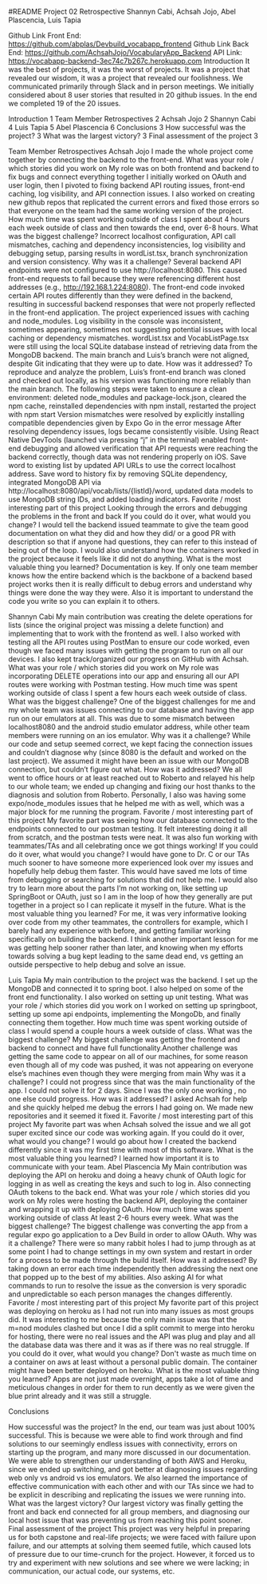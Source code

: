 #README
Project 02 Retrospective
Shannyn Cabi, Achsah Jojo, Abel Plascencia, Luis Tapia

Github Link Front End: https://github.com/abplas/Devbuild_vocabapp_frontend
Github Link Back End: https://github.com/AchsahJojo/VocabularyApp_Backend
API Link: https://vocabapp-backend-3ec74c7b267c.herokuapp.com
Introduction
It was the best of projects, it was the worst of projects. It was a project that revealed our wisdom, it was a project that revealed our foolishness.
We communicated primarily through Slack and in person meetings.
We initially considered about 8 user stories that resulted in 20 github issues.  In the end we completed 19 of the 20 issues.

Introduction	1
Team Member Retrospectives	2
Achsah Jojo	2
Shannyn Cabi	4
Luis Tapia	5
Abel Plascencia	6
Conclusions	3
How successful was the project?	3
What was the largest victory?	3
Final assessment of the project	3


Team Member Retrospectives
Achsah Jojo
I made the whole project come together by connecting the backend to the front-end. 
What was your role / which stories did you work on
My role was on both frontend and backend to fix bugs and connect everything together
I initially worked on OAuth and user login, then I pivoted to fixing backend API routing issues, front-end caching, log visibility, and API connection issues. I also worked on creating new github repos that replicated the current errors and fixed those errors so that everyone on the team had the same working version of the project.
How much time was spent working outside of class
I spent about 4 hours each week outside of class and then towards the end, over 6-8 hours. 
What was the biggest challenge? 
Incorrect localhost configuration, API call mismatches, caching and dependency inconsistencies, log visibility and debugging setup,  parsing results in wordList.tsx, branch synchronization and version consistency.
Why was it a challenge?
Several backend API endpoints were not configured to use http://localhost:8080. This caused front-end requests to fail because they were referencing different host addresses (e.g., http://192.168.1.224:8080).
The front-end code invoked certain API routes differently than they were defined in the backend, resulting in successful backend responses that were not properly reflected in the front-end application.
The project experienced issues with caching and node_modules. Log visibility in the console was inconsistent, sometimes appearing, sometimes not suggesting potential issues with local caching or dependency mismatches.
 wordList.tsx and VocabListPage.tsx were still using the local SQLite database instead of retrieving data from the MongoDB backend.
The main branch and Luis’s branch were not aligned, despite Git indicating that they were up to date. 
How was it addressed?
To reproduce and analyze the problem, Luis’s front-end branch was cloned and checked out locally, as his version was functioning more reliably than the main branch.
The following steps were taken to ensure a clean environment: deleted node_modules and package-lock.json, cleared the npm cache, reinstalled dependencies with npm install, restarted the project with npm start
Version mismatches were resolved by explicitly installing compatible dependencies given by Expo Go in the error message
After resolving dependency issues, logs became consistently visible. Using React Native DevTools (launched via pressing “j” in the terminal) enabled front-end debugging and allowed verification that API requests were reaching the backend correctly, though data was not rendering properly on iOS.
Save word to existing list by updated API URLs to use the correct localhost address.
Save word to history fix by removing SQLite dependency, integrated MongoDB API via http://localhost:8080/api/vocab/lists/{listId}/word, updated data models to use MongoDB string IDs, and added loading indicators.
Favorite / most interesting part of this project
Looking through the errors and debugging the problems in the front and back
If you could do it over, what would you change?
I would tell the backend issued teammate to give the team good documentation on what they did and how they did/ or a good PR with description so that if anyone had questions, they can refer to this instead of being out of the loop.
I would also understand how the containers worked in the project because it feels like it did not do anything.
What is the most valuable thing you learned?
Documentation is key. If only one team member knows how the entire backend which is the backbone of a backend based project works then it is really difficult to debug errors and understand why things were done the way they were. Also it is important to understand the code you write so you can explain it to others.

Shannyn Cabi
My main contribution was creating the delete operations for lists (since the original project was missing a delete function) and implementing that to work with the frontend as well. I also worked with testing all the API routes using PostMan to ensure our code worked, even though we faced many issues with getting the program to run on all our devices. I also kept track/organized our progress on GitHub with Achsah.
What was your role / which stories did you work on
My role was incorporating DELETE operations into our app and ensuring all our API routes were working with Postman testing.
How much time was spent working outside of class
I spent a few hours each week outside of class.
What was the biggest challenge? 
One of the biggest challenges for me and my whole team was issues connecting to our database and having the app run on our emulators at all. This was due to some mismatch between localhost8080 and the android studio emulator address, while other team members were running on an ios emulator.
Why was it a challenge?
While our code and setup seemed correct, we kept facing the connection issues and couldn’t diagnose why (since 8080 is the default and worked on the last project). We assumed it might have been an issue with our MongoDB connection, but couldn’t figure out what.
How was it addressed?
We all went to office hours or at least reached out to Roberto and relayed his help to our whole team; we ended up changing and fixing our host thanks to the diagnosis and solution from Roberto. Personally, I also was having some expo/node_modules issues that he helped me with as well, which was a major block for me running the program.
Favorite / most interesting part of this project
My favorite part was seeing how our database connected to the endpoints connected to our postman testing. It felt interesting doing it all from scratch, and the postman tests were neat.
It was also fun working with teammates/TAs and all celebrating once we got things working!
If you could do it over, what would you change?
I would have gone to Dr. C or our TAs much sooner to have someone more experienced look over my issues and hopefully help debug them faster. This would have saved me lots of time from debugging or searching for solutions that did not help me. 
I would also try to learn more about the parts I’m not working on, like setting up SpringBoot or OAuth, just so I am in the loop of how they generally are put together in a project so I can replicate it myself in the future.
What is the most valuable thing you learned?
For me, it was very informative looking over code from my other teammates, the controllers for example, which I barely had any experience with before,  and getting familiar working specifically on building the backend. I think another important lesson for me was getting help sooner rather than later, and knowing when my efforts towards solving a bug kept leading to the same dead end, vs getting an outside perspective to help debug and solve an issue.

Luis Tapia
My main contribution to the project was the backend. I set up the MongoDB and connected it to spring boot. I also helped on some of the front end functionality. I also worked on setting up unit testing.
What was your role / which stories did you work on
I worked on setting up springboot, setting up some api endpoints, implementing the MongoDb, and finally connecting them together. 
How much time was spent working outside of class
I would spend a couple hours a week outside of class. 
What was the biggest challenge? 
My biggest challenge was getting the frontend and backend to connect and have full functionality.Another challenge was getting the same code to appear on all of our machines, for some reason even though all of my code was pushed, it was not appearing on everyone else’s machines even though they were merging from main
Why was it a challenge?
I could not progress since that was the main functionality of the app. I could not solve it for 2 days. Since I was the only one working , no one else could progress.
How was it addressed?
I asked Achsah for help and she quickly helped me debug the errors I had going on. We made new repositories and it seemed it fixed it.
Favorite / most interesting part of this project
My favorite part was when Achsah solved the issue and we all got super excited since our code was working again. 
If you could do it over, what would you change?
I would go about how I created the backend differently since it was my first time with most of this software. 
What is the most valuable thing you learned?
I learned how important it is to communicate with your team. 
Abel Plascencia
My Main contribution was deploying the API on heroku and doing a heavy chunk of OAuth logic for logging in as well as creating the keys and such to log in. Also connecting OAuth tokens to the back end.
What was your role / which stories did you work on
My roles were hosting the backend API, deploying the container and wrapping it up with deploying OAuth.
How much time was spent working outside of class
At least 2-6 hours every week.
What was the biggest challenge? 
The biggest challenge was converting the app from a regular expo go application  to a Dev Build in order to allow OAuth.
Why was it a challenge?
There were so many rabbit holes I had to jump through as at some point I had to change settings in my own system and restart in order for a process to be made through the build itself.
How was it addressed?
By taking down an error each time independently then addressing the next one that popped up to the best of my abilities.
Also asking AI for what commands to run to resolve the issue as the conversion is very sporadic and unpredictable so each person manages the changes differently.
Favorite / most interesting part of this project
My favorite part of this project was deploying on heroku as I had not run into many issues as most groups did.
It was interesting to me because the only main issue was that the m=nod modules clashed but once I did a split commit to merge into heroku for hosting, there were no real issues and the API was plug and play and all the database data was there and it was as if there was no real struggle.
If you could do it over, what would you change?
Don't waste as much time on a container on aws at least without a personal public domain. 
The container might have been better deployed on heroku.
What is the most valuable thing you learned?
Apps are not just made overnight, apps take a lot of time and meticulous changes in order for them to run decently as we were given the blue print already and it was still a struggle.

Conclusions

How successful was the project?
In the end, our team was just about 100% successful. This is because we were able to find work through and find solutions to our seemingly endless issues with connectivity, errors on starting up the program, and many more discussed in our documentation. We were able to strengthen our understanding of both AWS and Heroku, since we ended up switching, and got better at diagnosing issues regarding web only vs android vs ios emulators. We also learned the importance of effective communication with each other and with our TAs since we had to be explicit in describing and replicating the issues we were running into.
What was the largest victory?
Our largest victory was finally getting the front and back end connected for all group members, and diagnosing our local host issue that was preventing us from reaching this point sooner. 
Final assessment of the project
This project was very helpful in preparing us for both capstone and real-life projects; we were faced with failure upon failure, and our attempts at solving them seemed futile, which caused lots of pressure due to our time-crunch for the project. However, it forced us to try and experiment with new solutions and see where we were lacking; in communication, our actual code, our systems, etc.
